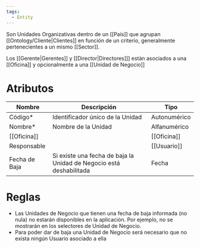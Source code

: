 ```yaml
---
tags:
  - Entity
---
```

Son Unidades Organizativas dentro de un [[País]] que agrupan [[Ontology/Cliente|Clientes]] en función de un criterio, generalmente pertenecientes a un mismo  [[Sector]]. 


Los [[Gerente|Gerentes]] y [[Director|Directores]]] están asociados a una [[Oficina]] y opcionalmente a una [[Unidad de Negocio]]



# Atributos

| Nombre        | Descripción                                                         | Tipo         |
| ------------- | ------------------------------------------------------------------- | ------------ |
| Código*       | Identificador único de la Unidad                                    | Autonumérico |
| Nombre*       | Nombre de la Unidad                                                 | Alfanumérico |
| [[Oficina]]   |                                                                     | [[Oficina]]  |
| Responsable   |                                                                     | [[Usuario]]  |
| Fecha de Baja | Si existe una fecha de baja la Unidad de Negocio está deshabilitada | Fecha        |

# Reglas

- Las Unidades de Negocio que tienen una fecha de baja informada (no nula) no estarán disponibles en la aplicación. Por ejemplo, no se mostrarán en los selectores de Unidad de Negocio. 
- Para poder dar de baja una Unidad de Negocio será necesario que no exista ningún Usuario asociado a ella